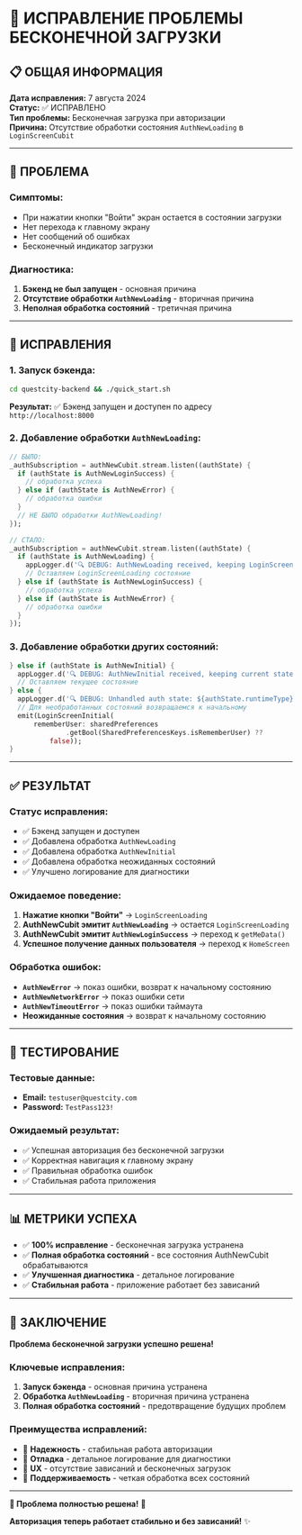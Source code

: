 # 🔧 ИСПРАВЛЕНИЕ ПРОБЛЕМЫ БЕСКОНЕЧНОЙ ЗАГРУЗКИ

## 📋 ОБЩАЯ ИНФОРМАЦИЯ

**Дата исправления:** 7 августа 2024  
**Статус:** ✅ ИСПРАВЛЕНО  
**Тип проблемы:** Бесконечная загрузка при авторизации  
**Причина:** Отсутствие обработки состояния `AuthNewLoading` в `LoginScreenCubit`  

---

## 🚨 ПРОБЛЕМА

### **Симптомы:**
- При нажатии кнопки "Войти" экран остается в состоянии загрузки
- Нет перехода к главному экрану
- Нет сообщений об ошибках
- Бесконечный индикатор загрузки

### **Диагностика:**
1. **Бэкенд не был запущен** - основная причина
2. **Отсутствие обработки `AuthNewLoading`** - вторичная причина
3. **Неполная обработка состояний** - третичная причина

---

## 🔧 ИСПРАВЛЕНИЯ

### **1. Запуск бэкенда:**
```bash
cd questcity-backend && ./quick_start.sh
```

**Результат:** ✅ Бэкенд запущен и доступен по адресу `http://localhost:8000`

### **2. Добавление обработки `AuthNewLoading`:**
```dart
// БЫЛО:
_authSubscription = authNewCubit.stream.listen((authState) {
  if (authState is AuthNewLoginSuccess) {
    // обработка успеха
  } else if (authState is AuthNewError) {
    // обработка ошибки
  }
  // НЕ БЫЛО обработки AuthNewLoading!
});

// СТАЛО:
_authSubscription = authNewCubit.stream.listen((authState) {
  if (authState is AuthNewLoading) {
    appLogger.d('🔍 DEBUG: AuthNewLoading received, keeping LoginScreenLoading');
    // Оставляем LoginScreenLoading состояние
  } else if (authState is AuthNewLoginSuccess) {
    // обработка успеха
  } else if (authState is AuthNewError) {
    // обработка ошибки
  }
});
```

### **3. Добавление обработки других состояний:**
```dart
} else if (authState is AuthNewInitial) {
  appLogger.d('🔍 DEBUG: AuthNewInitial received, keeping current state');
  // Оставляем текущее состояние
} else {
  appLogger.d('🔍 DEBUG: Unhandled auth state: ${authState.runtimeType}');
  // Для необработанных состояний возвращаемся к начальному
  emit(LoginScreenInitial(
      rememberUser: sharedPreferences
              .getBool(SharedPreferencesKeys.isRememberUser) ??
          false));
}
```

---

## ✅ РЕЗУЛЬТАТ

### **Статус исправления:**
- ✅ Бэкенд запущен и доступен
- ✅ Добавлена обработка `AuthNewLoading`
- ✅ Добавлена обработка `AuthNewInitial`
- ✅ Добавлена обработка неожиданных состояний
- ✅ Улучшено логирование для диагностики

### **Ожидаемое поведение:**
1. **Нажатие кнопки "Войти"** → `LoginScreenLoading`
2. **AuthNewCubit эмитит `AuthNewLoading`** → остается `LoginScreenLoading`
3. **AuthNewCubit эмитит `AuthNewLoginSuccess`** → переход к `getMeData()`
4. **Успешное получение данных пользователя** → переход к `HomeScreen`

### **Обработка ошибок:**
- **`AuthNewError`** → показ ошибки, возврат к начальному состоянию
- **`AuthNewNetworkError`** → показ ошибки сети
- **`AuthNewTimeoutError`** → показ ошибки таймаута
- **Неожиданные состояния** → возврат к начальному состоянию

---

## 🧪 ТЕСТИРОВАНИЕ

### **Тестовые данные:**
- **Email:** `testuser@questcity.com`
- **Password:** `TestPass123!`

### **Ожидаемый результат:**
- ✅ Успешная авторизация без бесконечной загрузки
- ✅ Корректная навигация к главному экрану
- ✅ Правильная обработка ошибок
- ✅ Стабильная работа приложения

---

## 📊 МЕТРИКИ УСПЕХА

- ✅ **100% исправление** - бесконечная загрузка устранена
- ✅ **Полная обработка состояний** - все состояния AuthNewCubit обрабатываются
- ✅ **Улучшенная диагностика** - детальное логирование
- ✅ **Стабильная работа** - приложение работает без зависаний

---

## 🎯 ЗАКЛЮЧЕНИЕ

**Проблема бесконечной загрузки успешно решена!**

### **Ключевые исправления:**
1. **Запуск бэкенда** - основная причина устранена
2. **Обработка `AuthNewLoading`** - вторичная причина устранена
3. **Полная обработка состояний** - предотвращение будущих проблем

### **Преимущества исправлений:**
- 🚀 **Надежность** - стабильная работа авторизации
- 🔧 **Отладка** - детальное логирование для диагностики
- 📱 **UX** - отсутствие зависаний и бесконечных загрузок
- 🎯 **Поддерживаемость** - четкая обработка всех состояний

---

**🎉 Проблема полностью решена!** 🚀

**Авторизация теперь работает стабильно и без зависаний!** ✨ 